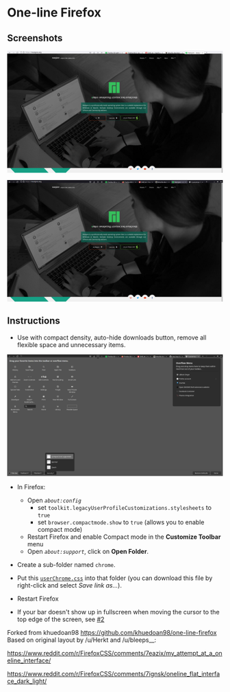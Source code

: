 # One-line Firefox

## Screenshots

![Light](images/light.png)

![Dark](images/dark.png)

## Instructions

- Use with compact density, auto-hide downloads button, remove all flexible space and unnecessary items.

![Customize](images/customize.png)

- In Firefox:
  - Open _`about:config`_ 
      - set `toolkit.legacyUserProfileCustomizations.stylesheets` to `true`
      - set `browser.compactmode.show` to `true` (allows you to enable compact mode)
  - Restart Firefox and enable Compact mode in the **Customize Toolbar** menu
  - Open _`about:support`_, click on **Open Folder**.

- Create a sub-folder named `chrome`.

- Put this [`userChrome.css`](https://raw.githubusercontent.com/lakotamm/one-line-firefox/master/userChrome.css) into that folder (you can download this file by right-click and select _Save link as..._).

- Restart Firefox

- If your bar doesn't show up in fullscreen when moving the cursor to the top edge of the screen, see [#2](https://github.com/khuedoan98/one-line-firefox/issues/2)

Forked from khuedoan98 https://github.com/khuedoan98/one-line-firefox
Based on original layout by /u/Herkt and /u/bleeps__:

https://www.reddit.com/r/FirefoxCSS/comments/7eazix/my_attempt_at_a_oneline_interface/

https://www.reddit.com/r/FirefoxCSS/comments/7ignsk/oneline_flat_interface_dark_light/

